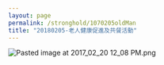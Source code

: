 ```yaml
---
layout: page
permalink: /stronghold/1070205oldMan
title: "20180205-老人健康促進及共餐活動"
---
```


![Pasted image at 2017_02_20 12_08 PM.png]({{site.baseurl}}/static_files/upload_images/1070205老人健康促進及共餐活動.png)
